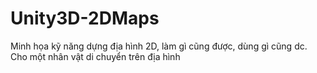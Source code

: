 # Unity3D-2DMaps
Minh họa kỹ năng dựng địa hình 2D, làm gì cũng được, dùng gì cũng dc. Cho một nhân vật di chuyển trên địa hình
